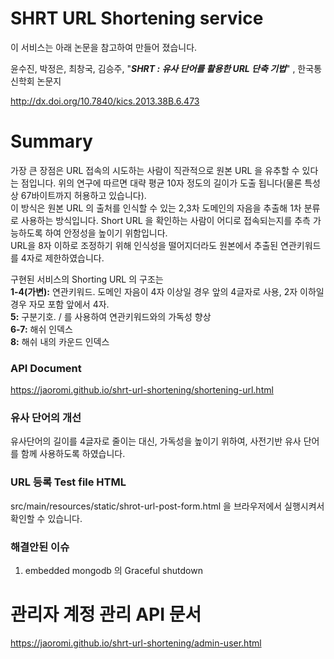 # SHRT URL Shortening service
이 서비스는 아래 논문을 참고하여 만들어 졌습니다.

윤수진, 박정은, 최창국, 김승주, "_**SHRT : 유사 단어를 활용한 URL 단축 기법**_" , 한국통신학회 논문지<br>

http://dx.doi.org/10.7840/kics.2013.38B.6.473

# Summary
가장 큰 장점은 URL 접속의 시도하는 사람이 직관적으로 원본 URL 을 유추할 수 있다는 점입니다. 위의 연구에 따르면 대략 평균 10자 정도의 길이가 도출 됩니다(물론 특성상 67바이트까지 허용하고 있습니다).<br>
이 방식은 원본 URL 의 출처를 인식할 수 있는 2,3차 도메인의 자음을 추출해 1차 분류로 사용하는 방식입니다. Short URL 을 확인하는 사람이 어디로 접속되는지를 추측 가능하도록 하여 안정성을 높이기 위함입니다.<br>
URL을 8자 이하로 조정하기 위해 인식성을 떨어지더라도 원본에서 추출된 연관키워드를 4자로 제한하였습니다.<br>  

구현된 서비스의 Shorting URL 의 구조는<br>
**1-4(가변):** 연관키워드. 도메인 자음이 4자 이상일 경우 앞의 4글자로 사용, 2자 이하일 경우 자모 포함 앞에서 4자.<br>
**5:** 구분기호. / 를 사용하여 연관키워드와의 가독성 향상<br>
**6-7:** 해쉬 인덱스<br>
**8:** 해쉬 내의 카운드 인덱스<br>

### API Document
https://jaoromi.github.io/shrt-url-shortening/shortening-url.html

### 유사 단어의 개선
유사단어의 길이를 4글자로 줄이는 대신, 가독성을 높이기 위하여, 사전기반 유사 단어를 함께 사용하도록 하였습니다.<br>

### URL 등록 Test file HTML
src/main/resources/static/shrot-url-post-form.html 을 브라우저에서 실행시켜서 확인할 수 있습니다.<br>

### 해결안된 이슈
1. embedded mongodb 의 Graceful shutdown<br>

# 관리자 계정 관리 API 문서
https://jaoromi.github.io/shrt-url-shortening/admin-user.html